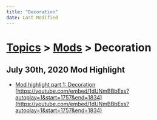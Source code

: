 ```yaml
---
title: "Decoration"
date: Last Modified
---
```

# [Topics](../../topics.md) > [Mods](../../topics/mods.md) > Decoration

## July 30th, 2020 Mod Highlight
* [Mod highlight part 1: Decoration](../../transcriptions/yt-1dUNmBBbExs,1757.916248,1833.468476.md) [https://youtube.com/embed/1dUNmBBbExs?autoplay=1&start=1757&end=1834](https://youtube.com/embed/1dUNmBBbExs?autoplay=1&start=1757&end=1834)
